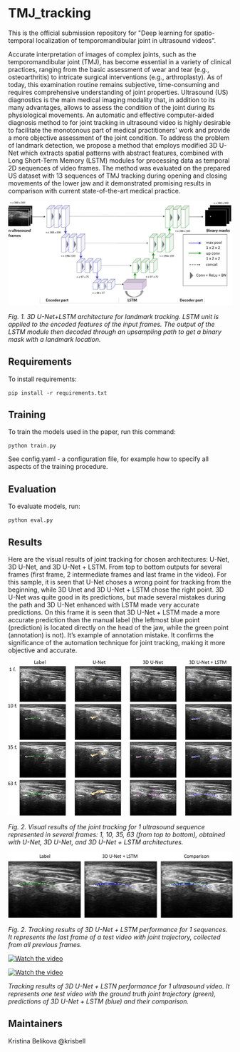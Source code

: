 # TMJ_tracking
This is the official submission repository for "Deep learning for spatio-temporal localization of temporomandibular joint in ultrasound videos".

Accurate interpretation of images of complex joints, such as the temporomandibular joint (TMJ), has become essential in a variety of clinical practices, ranging from the basic assessment of wear and tear (e.g., osteoarthritis) to intricate surgical interventions (e.g., arthroplasty). As of today, this examination routine remains subjective, time-consuming and requires comprehensive understanding of joint properties. Ultrasound (US) diagnostics is the main medical imaging modality that, in addition to its many advantages, allows to assess the condition of the joint during its physiological movements.
An automatic and effective computer-aided diagnosis method to for joint tracking in ultrasound video is highly desirable to facilitate the monotonous part of medical practitioners' work and provide a more objective assessment of the joint condition.
To address the problem of landmark detection, we propose a method that employs modified 3D U-Net which extracts spatial patterns with abstract features, combined with Long
Short-Term Memory (LSTM) modules for processing data as temporal 2D sequences of video frames. The method was evaluated on the prepared US dataset with 13 sequences of TMJ tracking during opening and closing movements of the lower jaw and it demonstrated promising results in comparison with current state-of-the-art medical practice.

<p align="center">
<img src="./imgs/architecture.jpg" alt>

</p>
<p >
<em>Fig. 1. 3D U-Net+LSTM architecture for landmark tracking. LSTM unit is applied to the encoded features of the input frames. The output of the LSTM module then decoded through an upsampling path to get a binary mask with a landmark location.</em>
</p>

## Requirements

To install requirements:

```setup
pip install -r requirements.txt
```
## Training

To train the models used in the paper, run this command:

```train
python train.py
```

See config.yaml - a configuration file, for example how to specify all aspects of the training procedure.

## Evaluation

To evaluate models, run:

```eval
python eval.py 
```

## Results
Here are the visual results of joint tracking for chosen architectures: U-Net, 3D U-Net, and 3D U-Net + LSTM. 
From top to bottom outputs for several frames (first frame, 2 intermediate frames and last frame in the video). For this sample, it is seen that U-Net choses a wrong point for tracking from the beginning, while 3D Unet and 3D U-Net + LSTM chose the right point.
3D U-Net was quite good in its predictions, but made several mistakes during the path and 3D U-Net enhanced with LSTM made very accurate predictions.
On this frame it is seen that 3D U-Net + LSTM made a more accurate prediction than the manual label (the leftmost blue point (prediction) is located directly on the head of the jaw, while the green point (annotation) is not). It’s example of annotation mistake. It confirms the significance of the automation technique for joint tracking, making it more objective and accurate. 
<p align="left">
<img src="./imgs/results_v2.jpg" alt>

</p>

<p >
<em>Fig. 2. Visual results of the joint tracking for 1 ultrasound sequence represented in several frames: 1, 10, 35, 63 (from top to bottom), obtained with U-Net, 3D U-Net, and 3D U-Net + LSTM architectures.</em>
</p>

<p align="left">
<img src="./imgs/results_lstm.eps" alt>

</p>
  
<p >
<em>Fig. 2. Tracking results of 3D U-Net + LSTM performance for 1 sequences. It represents the last frame of a test video with  joint trajectory, collected from all previous frames.</em>
</p>


  
[![Watch the video](https://img.youtube.com/vi/T-D1KVIuvjA/maxresdefault.jpg)](https://youtu.be/T-D1KVIuvjA)

[![Watch the video](https://i.imgur.com/vKb2F1B.png)](https://youtu.be/vt5fpE0bzSY)
  
</p>
<p >
<em>Tracking results of 3D U-Net + LSTN performance for 1 ultrasound video.  It represents one test video with the ground truth joint trajectory (green), predictions of 3D U-Net + LSTM (blue) and their comparison.</em>
</p>


## Maintainers
Kristina Belikova @krisbell
